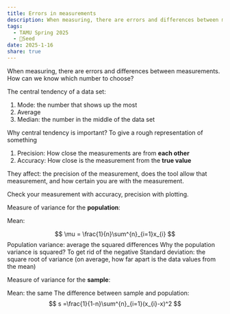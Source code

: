 ```yaml
---
title: Errors in measurements
description: When measuring, there are errors and differences between measurements. How can we know which number to choose?
tags:
  - TAMU Spring 2025
  - 🌱Seed
date: 2025-1-16
share: true
---
```

When measuring, there are errors and differences between measurements. How can we know which number to choose?

The central tendency of a data set:
1. Mode: the number that shows up the most
2. Average
3. Median: the number in the middle of the data set

Why central tendency is important? To give a rough representation of something

1. Precision: How close the measurements are from **each other**
2. Accuracy: How close is the measurement from the **true value**

They affect: the precision of the measurement, does the tool allow that measurement, and how certain you are with the measurement.

Check your measurement with accuracy, precision with plotting. 

Measure of variance for the **population**:

Mean:

$$
\mu = \frac{1}{n}\sum^{n}_{i=1}x_{i}
$$
Population variance: average the squared differences
Why the population variance is squared? To get rid of the negative 
Standard deviation: the square root of variance (on average, how far apart is the data values from the mean)

Measure of variance for the **sample**:

Mean: the same
The difference between sample and population:
$$
s =\frac{1}{1-n}\sum^{n}_{i=1}(x_{i}-x)^2
$$
